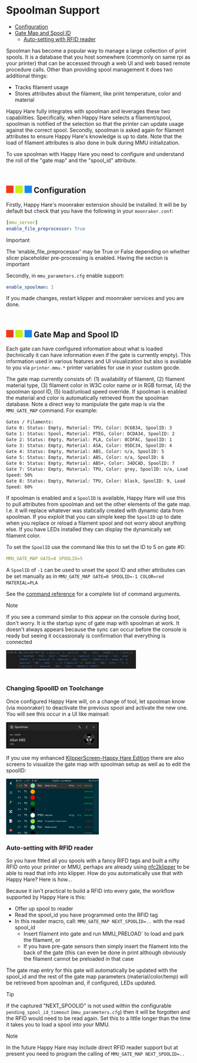 # Spoolman Support
- [Configuration](#---configuration)<br>
- [Gate Map and Spool ID](#---gate-map-and-spool-id)<br>
  - [Auto-setting with RFID reader](#auto-setting-with-rfid-reader)<br>

Spoolman has become a popular way to manage a large collection of print spools. It is a database that you host somewhere (commonly on same rpi as your printer) that can be accessed through a web UI and web based remote procedure calls. Other than providing spool management it does two additional things:
- Tracks filament usage
- Stores attributes about the filament, like print temperature, color and material

Happy Hare fully integrates with spoolman and leverages these two capabilities. Specifically, when Happy Hare selects a filament/spool, spoolman is notified of the selection so that the printer can update usage against the correct spool.  Secondly, spoolman is asked again for filament attributes to ensure Happy Hare's knowledge is up to date. Note that the load of filament attributes is also done in bulk during MMU initialization.

To use spoolman with Happy Hare you need to configure and understand the roll of the "gate map" and the "spool_id" attribute.

<br>

## ![#f03c15](/doc/f03c15.png) ![#c5f015](/doc/c5f015.png) ![#1589F0](/doc/1589F0.png) Configuration

Firstly, Happy Hare's moonraker extension should be installed. It will be by default but check that you have the following in your `moonraker.conf`:
```yml
[mmu_server]
enable_file_preprocessor: True
```
> [!IMPORTANT]  
> The 'enable_file_preprocessor' may be True or False depending on whether slicer placeholder pre-processing is enabled. Having the section is important

Secondly, in `mmu_parameters.cfg` enable support:
```yml
enable_spoolman: 1
```
If you made changes, restart klipper and moonraker services and you are done.

<br>

## ![#f03c15](/doc/f03c15.png) ![#c5f015](/doc/c5f015.png) ![#1589F0](/doc/1589F0.png) Gate Map and Spool ID

Each gate can have configured information about what is loaded (technically it can have information even if the gate is currently empty). This information used in various features and UI visualization but also is available to you via `printer.mmu.*` printer variables for use in your custom gocde.

The gate map currently consists of: (1) availability of filament, (2) filament material type, (3) filament color in W3C color name or in RGB format, (4) the spoolman spool ID, (5) load/unload speed override. If spoolman is enabled the material and color is automatically retrieved from the spoolman database. Note a direct way to manipulate the gate map is via the `MMU_GATE_MAP` command. For example:
```
Gates / Filaments:
Gate 0: Status: Empty, Material: TPU, Color: DC6834, SpoolID: 3
Gate 1: Status: Spool, Material: PTEG, Color: DCDA34, SpoolID: 2
Gate 2: Status: Empty, Material: PLA, Color: 8CDFAC, SpoolID: 1
Gate 3: Status: Empty, Material: ASA, Color: 95DC34, SpoolID: 4
Gate 4: Status: Empty, Material: ABS, Color: n/a, SpoolID: 5
Gate 5: Status: Empty, Material: ABS, Color: n/a, SpoolID: 6
Gate 6: Status: Empty, Material: ABS+, Color: 34DCAD, SpoolID: 7
Gate 7: Status: Empty, Material: TPU, Color: grey, SpoolID: n/a, Load Speed: 50%
Gate 8: Status: Empty, Material: TPU, Color: black, SpoolID: 9, Load Speed: 60%
```
If spoolman is enabled and a `SpoolID` is available, Happy Hare will use this to pull attributes from spoolman and set the other elements of the gate map. I.e. it will replace whatever was statically created with dynamic data from spoolman. If you exploit that you can simple keep the `SpoolID` up to date when you replace or reload a filament spool and not worry about anything else. If you have LEDs installed they can display the dynamically set filament color.

To set the `SpoolID` use the command like this to set the ID to 5 on gate #0:
```yml
MMU_GATE_MAP GATE=0 SPOOLID=5
```
A `SpoolID` of `-1` can be used to unset the spool ID and other attributes can be set manually as in `MMU_GATE_MAP GATE=0 SPOOLID=-1 COLOR=red MATERIAL=PLA`

See the [command reference](/doc/command_reference.md) for a complete list of command arguments.

> [!NOTE]  
> If you see a command similar to this appear on the console during boot, don't worry. It is the startup sync of gate map with spoolman at work. It doesn't always appears because the sync can occur before the console is ready but seeing it occassionaly is confirmation that everything is connected
> 
> <img src="/doc/spoolman_support/spoolman_update.png" width="70%">

<br>

### Changing SpoolID on Toolchange
Once configured Happy Hare will, on a change of tool, let spoolman know (via moonraker) to deactivate the previous spool and activate the new one. You will see this occur in a UI like mainsail:

<img src="/doc/spoolman_support/spoolman_mainsail.png" width="50%">

If you use my enhanced [KlipperScreen-Happy Hare Edition](https://github.com/moggieuk/KlipperScreen-Happy-Hare-Edition) there are also screens to visualize the gate map with spoolman setup as well as to edit the spoolID:

<img src="/doc/spoolman_support/spoolman_ks.png" width="50%">

<br>

### Auto-setting with RFID reader
So you have fitted all you spools with a fancy RIFD tags and built a nifty RFID onto your printer or MMU, perhaps are already using [nfc2klipper](https://github.com/bofh69/nfc2klipper) to be able to read that info into klipper. How do you automatically use that with Happy Hare?  Here is how...

Because it isn't practical to build a RFID into every gate, the workflow supported by Happy Hare is this:
- Offer up spool to reader
- Read the spool_id you have programmed onto the RFID tag
- In this reader macro, call: `MMU_GATE_MAP NEXT_SPOOLID=..` with the read spool_id
  - Insert filament into gate and run MMU_PRELOAD` to load and park the filament, or
  - If you have pre-gate sensors then simply insert the filament into the back of the gate (this can even be done in print although obviously the filament cannot be preloaded in that case

The gate map entry for this gate will automatically be updated with the spool_id and the rest of the gate map parameters (material/color/temp) will be retrieved from spoolman and, if configured, LEDs updated.

> [!TIP]  
> If the captured "NEXT_SPOOLID" is not used within the configurable `pending_spool_id_timeout` (`mmu_parameters.cfg`) then it will be forgotten and the RFID would need to be read again. Set this to a little longer than the time it takes you to load a spool into your MMU.

> [!NOTE]  
> In the future Happy Hare may include direct RFID reader support but at present you need to program the calling of `MMU_GATE_MAP NEXT_SPOOLID=..`

